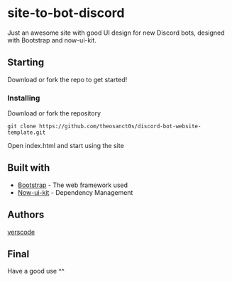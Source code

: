 # site-to-bot-discord
Just an awesome site with good UI design for new Discord bots, designed with Bootstrap and now-ui-kit.

## Starting

Download or fork the repo to get started!

### Installing

Download or fork the repository

```
git clone https://github.com/theosanct0s/discord-bot-website-template.git
```

Open index.html and start using the site

## Built with

* [Bootstrap](https://getbootstrap.com/) - The web framework used
* [Now-ui-kit](https://demos.creative-tim.com/now-ui-kit/index.html) - Dependency Management

## Authors

[verscode](https://github.com/theosanct0s)


## Final

Have a good use ^^
